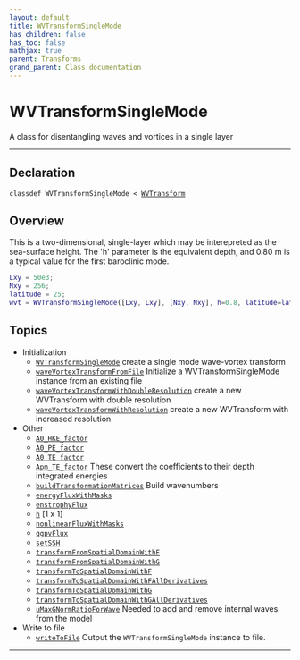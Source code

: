 ```yaml
---
layout: default
title: WVTransformSingleMode
has_children: false
has_toc: false
mathjax: true
parent: Transforms
grand_parent: Class documentation
---
```


#  WVTransformSingleMode

A class for disentangling waves and vortices in a single layer


---

## Declaration

<div class="language-matlab highlighter-rouge"><div class="highlight"><pre class="highlight"><code>classdef WVTransformSingleMode < <a href="/classes/wvtransform/" title="WVTransform">WVTransform</a></code></pre></div></div>

## Overview
 
  This is a two-dimensional, single-layer which may be interepreted as
  the sea-surface height. The 'h' parameter is the equivalent depth,
  and 0.80 m is a typical value for the first baroclinic mode.
 
  ```matlab
  Lxy = 50e3;
  Nxy = 256;
  latitude = 25;
  wvt = WVTransformSingleMode([Lxy, Lxy], [Nxy, Nxy], h=0.8, latitude=latitude);
  ```
 
   
  


## Topics
+ Initialization
  + [`WVTransformSingleMode`](/classes/transforms/wvtransformsinglemode/wvtransformsinglemode.html) create a single mode wave-vortex transform
  + [`waveVortexTransformFromFile`](/classes/transforms/wvtransformsinglemode/wavevortextransformfromfile.html) Initialize a WVTransformSingleMode instance from an existing file
  + [`waveVortexTransformWithDoubleResolution`](/classes/transforms/wvtransformsinglemode/wavevortextransformwithdoubleresolution.html) create a new WVTransform with double resolution
  + [`waveVortexTransformWithResolution`](/classes/transforms/wvtransformsinglemode/wavevortextransformwithresolution.html) create a new WVTransform with increased resolution
+ Other
  + [`A0_HKE_factor`](/classes/transforms/wvtransformsinglemode/a0_hke_factor.html) 
  + [`A0_PE_factor`](/classes/transforms/wvtransformsinglemode/a0_pe_factor.html) 
  + [`A0_TE_factor`](/classes/transforms/wvtransformsinglemode/a0_te_factor.html) 
  + [`Apm_TE_factor`](/classes/transforms/wvtransformsinglemode/apm_te_factor.html) These convert the coefficients to their depth integrated energies
  + [`buildTransformationMatrices`](/classes/transforms/wvtransformsinglemode/buildtransformationmatrices.html) Build wavenumbers
  + [`energyFluxWithMasks`](/classes/transforms/wvtransformsinglemode/energyfluxwithmasks.html) 
  + [`enstrophyFlux`](/classes/transforms/wvtransformsinglemode/enstrophyflux.html) 
  + [`h`](/classes/transforms/wvtransformsinglemode/h.html) [1 x 1]
  + [`nonlinearFluxWithMasks`](/classes/transforms/wvtransformsinglemode/nonlinearfluxwithmasks.html) 
  + [`qgpvFlux`](/classes/transforms/wvtransformsinglemode/qgpvflux.html) 
  + [`setSSH`](/classes/transforms/wvtransformsinglemode/setssh.html) 
  + [`transformFromSpatialDomainWithF`](/classes/transforms/wvtransformsinglemode/transformfromspatialdomainwithf.html) 
  + [`transformFromSpatialDomainWithG`](/classes/transforms/wvtransformsinglemode/transformfromspatialdomainwithg.html) 
  + [`transformToSpatialDomainWithF`](/classes/transforms/wvtransformsinglemode/transformtospatialdomainwithf.html) 
  + [`transformToSpatialDomainWithFAllDerivatives`](/classes/transforms/wvtransformsinglemode/transformtospatialdomainwithfallderivatives.html) 
  + [`transformToSpatialDomainWithG`](/classes/transforms/wvtransformsinglemode/transformtospatialdomainwithg.html) 
  + [`transformToSpatialDomainWithGAllDerivatives`](/classes/transforms/wvtransformsinglemode/transformtospatialdomainwithgallderivatives.html) 
  + [`uMaxGNormRatioForWave`](/classes/transforms/wvtransformsinglemode/umaxgnormratioforwave.html) Needed to add and remove internal waves from the model
+ Write to file
  + [`writeToFile`](/classes/transforms/wvtransformsinglemode/writetofile.html) Output the `WVTransformSingleMode` instance to file.


---
